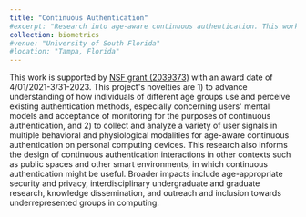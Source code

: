 ```yaml
---
title: "Continuous Authentication"
#excerpt: "Research into age-aware continuous authentication. This work is supported by the NSF."
collection: biometrics
#venue: "University of South Florida"
#location: "Tampa, Florida"
---
```


This work is supported by [NSF grant (2039373)](https://nsf.gov/awardsearch/showAward?AWD_ID=2039373&HistoricalAwards=false) with an award date of 4/01/2021-3/31-2023. This project's novelties are 1) to advance understanding of how individuals of different age groups use and perceive existing authentication methods, especially concerning users' mental models and acceptance of monitoring for the purposes of continuous authentication, and 2) to collect and analyze a variety of user signals in multiple behavioral and physiological modalities for age-aware continuous authentication on personal computing devices. This research also informs the design of continuous authentication interactions in other contexts such as public spaces and other smart environments, in which continuous authentication might be useful. Broader impacts include age-appropriate security and privacy, interdisciplinary undergraduate and graduate research, knowledge dissemination, and outreach and inclusion towards underrepresented groups in computing.